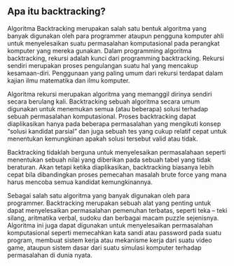 ## Apa itu backtracking?
Algoritma Backtracking merupakan salah satu bentuk algoritma yang banyak digunakan oleh para programmer ataupun pengguna komputer ahli untuk menyelesaikan suatu permasalahan komputasional pada perangkat komputer yang mereka gunakan. Dalam programming algoritma backtracking, rekursi adalah kunci dari programming backtracking. Rekursi sendiri merupakan proses pengulangan suatu hal yang mencakup kesamaan-diri. Penggunaan yang paling umum dari rekursi terdapat dalam kajian ilmu matematika dan ilmu komputer.

Algoritma rekursi merupakan algoritma yang memanggil dirinya sendiri secara berulang kali. Backtracking sebuah algoritma secara umum digunakan untuk menemukan semua (atau beberapa) solusi terhadap sebuah permasalahan komputasional. Proses backtracking dapat diaplikasikan hanya pada beberapa permasalahan yang mengikuti konsep “solusi kandidat parsial” dan juga sebuah tes yang cukup relatif cepat untuk menentukan kemungkinan apakah solusi tersebut valid atau tidak.

Backtracking tidaklah berguna untuk menyelesaikan permasalahaan seperti menentukan sebuah nilai yang diberikan pada sebuah tabel yang tidak beraturan. Akan tetapi ketika diaplikasikan, backtracking biasanya lebih cepat bila dibandingkan proses pemecahan masalah brute force yang mana harus mencoba semua kandidat kemungkinannya.

Sebagai salah satu algoritma yang banyak digunakan oleh para programmer. Backtracking merupakan sebuah alat yang penting untuk dapat menyelesaikan permasalahan pemenuhan terbatas, seperti teka – teki silang, aritmatika verbal, sudoku dan berbagai macam puzzle sejenisnya. Algoritma ini juga dapat digunakan untuk menyelesaikan permasalahan komputasional seperti memecahkan kata sandi atau password pada suatu program, membuat sistem kerja atau mekanisme kerja dari suatu video game, ataupun sistem dasar dari suatu simulasi komputer terhadap permasalahan di dunia nyata.